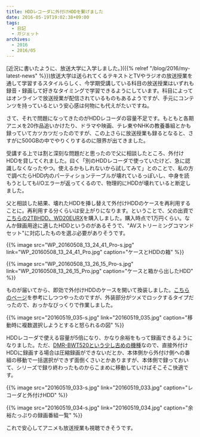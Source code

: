 ```yaml
---
title: HDDレコーダに外付けHDDを繋げました
date: 2016-05-19T19:02:38+09:00
tags:
  - 日記
  - ガジェット
archives:
  - 2016
  - 2016/05
---
```


[近況に書いたように、放送大学に入学しました。]({{% relref "/blog/2016/my-latest-news" %}})放送大学は送られてくるテキストとTVやラジオの放送授業を通して学習するスタイルらしく、今学期受講している科目の放送授業はいずれも録音・録画して好きなタイミングで学習できるようにしています。科目によってはオンラインで放送授業が配信されているものもあるようですが、手元にコンテンツを持っているという安心感は何物にも代えがたいですね。

さて、それで問題になってきたのがHDDレコーダの容量不足です。もともと各期アニメを20作品追いかけたり、ドラマや映画、テレ東やNHKの教養番組とかも録っていてカツカツだったのですが、この上さらに放送授業も録るとなると、さすがに500GBの中でやりくりするのに限界が出てきました。

受講する上では割と深刻な問題だと思ったので父に相談したところ、外付けHDDを貸してくれました。曰く「別のHDDレコーダで使っていたけど、急に認識しなくなったやつ。使えるかもしれないから試してみて」とのことで、私の方で調べたらHDD内のパーティションテーブルが壊れているっぽいし、中身を読もうとしてもI/Oエラーが返ってくるので、物理的にHDDが壊れていると断定しました。

父と相談した結果、壊れたHDDを挿し替えて外付けHDDのケースを再利用することに。再利用する分くらいは安上がりになります。ということで、父の出資で[こちらの2TBHDD、WD20EURX](http://www.amazon.co.jp/gp/product/B00DXOJJQQ/)を購入しました。購入時点で1万円くらい。なんか録画用途に適したHDDというのがあるそうで、"AVストリーミングコマンドセット"に対応したものを選ぶ必要がありそうです。

{{% image src="WP_20160508_13_24_41_Pro-s.jpg" link="WP_20160508_13_24_41_Pro.jpg" caption="ケースとHDDの箱" %}}

{{% image src="WP_20160508_13_26_15_Pro-s.jpg" link="WP_20160508_13_26_15_Pro.jpg" caption="ケースと箱から出したHDD" %}}

ものが届いてから、即効で外付けHDDのケースを開いて換装しました。[こちらのページ](http://www.4682.info/hd-lbu2)を参考にしつつやったのですが、外装部分がツメでロックするタイプだったので、おっかなびっくりで作業しました。

{{% image src="20160519_035-s.jpg" link="20160519_035.jpg" caption="移動時に複数選択しようとすると怒られるの図" %}}

HDDレコーダで使える容量が5倍になり、かなり余裕をもって録画できるようになりました。ただ、[DMR-BWT520という少し古めの機種](http://panasonic.jp/diga/p-db/DMR-BWT520.html)なので、直接外付けHDDに録画する場合は圧縮録画ができないだとか、本体側から外付け側への番組の移動で一括選択ができず面倒くさいとかありますが、本体側で録っておいて、シリーズで録り終わったものからこまめに移動していけばそこそこ快適です。

{{% image src="20160519_033-s.jpg" link="20160519_033.jpg" caption="レコーダと外付けHDD" %}}

{{% image src="20160519_034-s.jpg" link="20160519_034.jpg" caption="余裕たっぷりの録画番組一覧" %}}

これで安心してアニメも放送授業も視聴できそうです。
